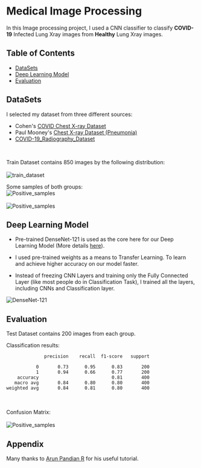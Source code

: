 # Medical Image Processing

In this Image processing project, I used a CNN classifier to classify **COVID-19** Infected Lung Xray images from **Healthy** Lung Xray images.

## Table of Contents
* [DataSets](https://github.com/MohammadJavadArdestani/Medical-Image-Processing-d#datasets)
* [Deep Learning Model](https://github.com/MohammadJavadArdestani/Medical-Image-Processing-#deep-learning-model)
* [Evaluation](https://github.com/MohammadJavadArdestani/Medical-Image-Processing-#evaluation)
<!-- * [Appendix](https://github.com/MohammadJavadArdestani/Medical-Image-Processing-#appendix) -->

## DataSets
I selected my dataset from three different sources: 
- Cohen's [COVID Chest X-ray Dataset](https://github.com/ieee8023/covid-chestxray-dataset) 
- Paul Mooney's [Chest X-ray Dataset (Pneumonia)](https://www.kaggle.com/paultimothymooney/chest-xray-pneumonia)
- [COVID-19_Radiography_Dataset](https://www.kaggle.com/datasets/tawsifurrahman/covid19-radiography-database)
<br>

Train Dataset contains 850 images by the following distribution: <br> <br>
<tab><tab>![train_dataset](https://github.com/MohammadJavadArdestani/Medical-Image-Processing-/blob/main/Pictures/train_dataset.png)


Some samples of both groups: <br>
<tab><tab>![Positive_samples](https://github.com/MohammadJavadArdestani/Medical-Image-Processing-/blob/main/Pictures/covid_positive.png)<br><br>
<tab><tab>![Positive_samples](https://github.com/MohammadJavadArdestani/Medical-Image-Processing-/blob/main/Pictures/covid_negative.png)

## Deep Learning Model


* Pre-trained DenseNet-121 is used as the core here for our Deep Learning Model (More details [here](https://arxiv.org/abs/1608.06993)).
* I used pre-trained weights as a means to Transfer Learning. To learn and achieve higher accuracy on our model faster.

* Instead of freezing CNN Layers and training only the Fully Connected Layer (like most people do in Classification Task), I trained all the layers,  including CNNs and Classification layer.

![DenseNet-121](https://miro.medium.com/max/1400/1*vIZhPImFr9Gjpx6ZB7IOJg.png)


## Evaluation 

Test Dataset contains 200 images from each group. 

Classification results:
```
              precision    recall  f1-score   support

           0       0.73      0.95      0.83       200
           1       0.94      0.66      0.77       200
    accuracy                           0.81       400
   macro avg       0.84      0.80      0.80       400
weighted avg       0.84      0.81      0.80       400
```
<br><br>
Confusion Matrix: <br><br>
<tab><tab>![Positive_samples](https://github.com/MohammadJavadArdestani/Medical-Image-Processing-/blob/main/Pictures/Confusion_Matrix.png)

  ## Appendix
  Many thanks to [Arun Pandian R](https://www.kaggle.com/arunrk7) for his useful tutorial.
  
